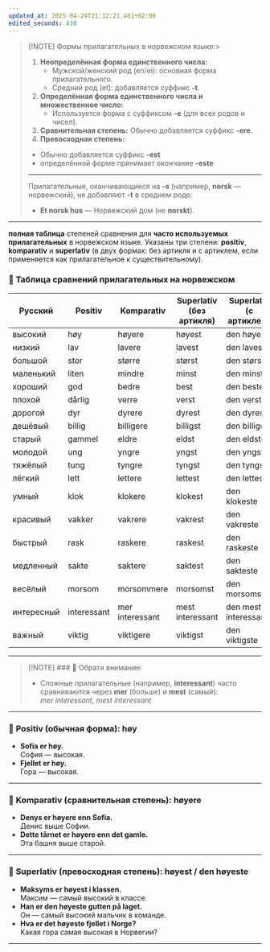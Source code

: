 ```yaml
---
updated_at: 2025-04-24T21:12:21.461+02:00
edited_seconds: 430
---
```


> [!NOTE]  Формы прилагательных в норвежском языке:> 
> 1. **Неопределённая форма единственного числа:**
>     - Мужской/женский род (en/ei): основная форма прилагательного.
>     - Средний род (et): добавляется суффикс **-t**.
> 2. **Определённая форма единственного числа и множественное число:**
>     - Используется форма с суффиксом **-e** (для всех родов и чисел).
> 3. **Сравнительная степень:** Обычно добавляется суффикс **-ere**.
> 4. **Превосходная степень:** 
> 	- Обычно добавляется суффикс **-est** 
> 	- определённой форме принимает окончание **-este**
> ***
> 
> Прилагательные, оканчивающиеся на **-s** (например, **norsk** — норвежский), не 
>  добавляют **-t** в среднем роде:
>   - **Et norsk hus** — Норвежский дом (не **norskt**).

***

**полная таблица** степеней сравнения для **часто используемых прилагательных** в норвежском языке. Указаны три степени: **positiv**, **komparativ** и **superlativ** (в двух формах: без артикля и с артиклем, если применяется как прилагательное к существительному).

### 📘 **Таблица сравнений прилагательных на норвежском**

| Русский    | Positiv     | Komparativ      | Superlativ (без артикля) | Superlativ (с артиклем) |
| ---------- | ----------- | --------------- | ------------------------ | ----------------------- |
| высокий    | høy         | høyere          | høyest                   | den høyeste             |
| низкий     | lav         | lavere          | lavest                   | den laveste             |
| большой    | stor        | større          | størst                   | den største             |
| маленький  | liten       | mindre          | minst                    | den minste              |
| хороший    | god         | bedre           | best                     | den beste               |
| плохой     | dårlig      | verre           | verst                    | den verste              |
| дорогой    | dyr         | dyrere          | dyrest                   | den dyreste             |
| дешёвый    | billig      | billigere       | billigst                 | den billigste           |
| старый     | gammel      | eldre           | eldst                    | den eldste              |
| молодой    | ung         | yngre           | yngst                    | den yngste              |
| тяжёлый    | tung        | tyngre          | tyngst                   | den tyngste             |
| лёгкий     | lett        | lettere         | lettest                  | den letteste            |
| умный      | klok        | klokere         | klokest                  | den klokeste            |
| красивый   | vakker      | vakrere         | vakrest                  | den vakreste            |
| быстрый    | rask        | raskere         | raskest                  | den raskeste            |
| медленный  | sakte       | saktere         | saktest                  | den sakteste            |
| весёлый    | morsom      | morsommere      | morsomst                 | den morsomste           |
| интересный | interessant | mer interessant | mest interessant         | den mest interessante   |
| важный     | viktig      | viktigere       | viktigst                 | den viktigste           |

---

> [!NOTE]  ### 🧠 Обрати внимание:
> - Сложные прилагательные (например, **interessant**) часто сравниваются через **mer** (больше) и **mest** (самый):  
>     _mer interessant, mest interessant_

***
### 📗 **Positiv (обычная форма): høy**

- **Sofia er høy.**  
    София — высокая.    
- **Fjellet er høy.**  
    Гора — высокая.
***
### 📘 **Komparativ (сравнительная степень): høyere**

- **Denys er høyere enn Sofia.**  
    Денис выше Софии.    
- **Dette tårnet er høyere enn det gamle.**  
    Эта башня выше старой.
---
### 📙 **Superlativ (превосходная степень): høyest / den høyeste**

- **Maksyms er høyest i klassen.**  
    Максим — самый высокий в классе.    
- **Han er den høyeste gutten på laget.**  
    Он — самый высокий мальчик в команде.    
- **Hva er det høyeste fjellet i Norge?**  
    Какая гора самая высокая в Норвегии?
---